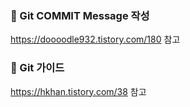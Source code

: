 ### 🔖 Git COMMIT Message 작성
https://doooodle932.tistory.com/180 참고

### 🔖 Git 가이드
https://hkhan.tistory.com/38 참고